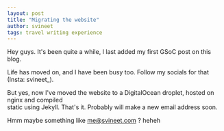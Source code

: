 ```yaml
---
layout: post
title: "Migrating the website"
author: svineet
tags: travel writing experience
---
```


Hey guys. It's been quite a while, I last added my first GSoC post on this blog.

Life has moved on, and I have been busy too. Follow my socials for that (Insta: svineet_).

But yes, now I've moved the website to a DigitalOcean droplet, hosted on nginx and compiled  
static using Jekyll. That's it. Probably will make a new email address soon.

Hmm maybe something like me@svineet.com ? heheh


